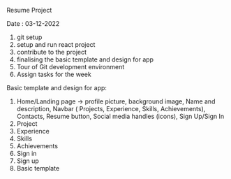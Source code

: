 Resume Project



Date : 03-12-2022
1. git setup
2. setup and run react project
3. contribute to the project
4. finalising the basic template and design for app
5. Tour of Git development environment
6. Assign tasks for the week


Basic template and design for app:
1. Home/Landing page -> profile picture, background image, Name and description, Navbar ( Projects, Experience, Skills, Achievements), Contacts, Resume button, Social media handles (icons), Sign Up/Sign In
2. Project
3. Experience
4. Skills
5. Achievements
6. Sign in
7. Sign up
8. Basic template 
